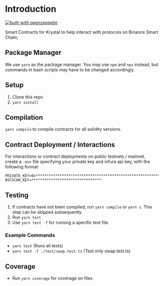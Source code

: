 # Introduction

[![built-with openzeppelin](https://img.shields.io/badge/built%20with-OpenZeppelin-3677FF)](https://docs.openzeppelin.com/)

Smart Contracts for Krystal to help interact with protocols on Binance Smart Chain;

## Package Manager

We use `yarn` as the package manager. You may use `npm` and `npx` instead, but commands in bash scripts may have to be changed accordingly.

## Setup

1. Clone this repo
2. `yarn install`

## Compilation

`yarn compile` to compile contracts for all solidity versions.

## Contract Deployment / Interactions

For interactions or contract deployments on public testnets / mainnet, create a `.env` file specifying your private key and infura api key, with the following format:

```
PRIVATE_KEY=0x****************************************************************
BSCSCAN_KEY=********************************
```

## Testing

1. If contracts have not been compiled, run `yarn compile` or `yarn c`. This step can be skipped subsequently.
2. Run `yarn test`
3. Use `yarn test -f` for running a specific test file.

### Example Commands

- `yarn test` (Runs all tests)
- `yarn test -f ./test/swap.test.ts` (Test only swap.test.ts)

## Coverage

- Run `yarn coverage` for coverage on files
